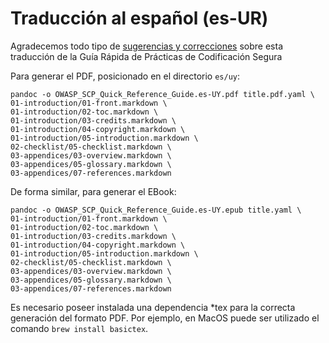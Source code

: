 # Traducción al español (es-UR)

Agradecemos todo tipo de [sugerencias y correcciones][issues] sobre esta traducción
de la Guía Rápida de Prácticas de Codificación Segura 

Para generar el PDF, posicionado en el directorio `es/uy`:

```
pandoc -o OWASP_SCP_Quick_Reference_Guide.es-UY.pdf title.pdf.yaml \
01-introduction/01-front.markdown \
01-introduction/02-toc.markdown \
01-introduction/03-credits.markdown \
01-introduction/04-copyright.markdown \
01-introduction/05-introduction.markdown \
02-checklist/05-checklist.markdown \
03-appendices/03-overview.markdown \
03-appendices/05-glossary.markdown \
03-appendices/07-references.markdown
```

De forma similar, para generar el EBook:

```
pandoc -o OWASP_SCP_Quick_Reference_Guide.es-UY.epub title.yaml \
01-introduction/01-front.markdown \
01-introduction/02-toc.markdown \
01-introduction/03-credits.markdown \
01-introduction/04-copyright.markdown \
01-introduction/05-introduction.markdown \
02-checklist/05-checklist.markdown \
03-appendices/03-overview.markdown \
03-appendices/05-glossary.markdown \
03-appendices/07-references.markdown
```

Es necesario poseer instalada una dependencia *tex para la correcta generación del formato PDF.
Por ejemplo, en MacOS puede ser utilizado el comando `brew install basictex`.

[issues]: https://github.com/OWASP/www-project-secure-coding-practices-quick-reference-guide/issues/new
